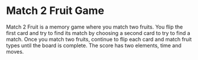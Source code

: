 # Match 2 Fruit Game

Match 2 Fruit is a memory game where you match two fruits. You flip the first card and try to find its match by choosing a second card to try to find a match. Once you match two fruits, continue to flip each card and match fruit types until the board is complete. The score has two elements, time and moves.